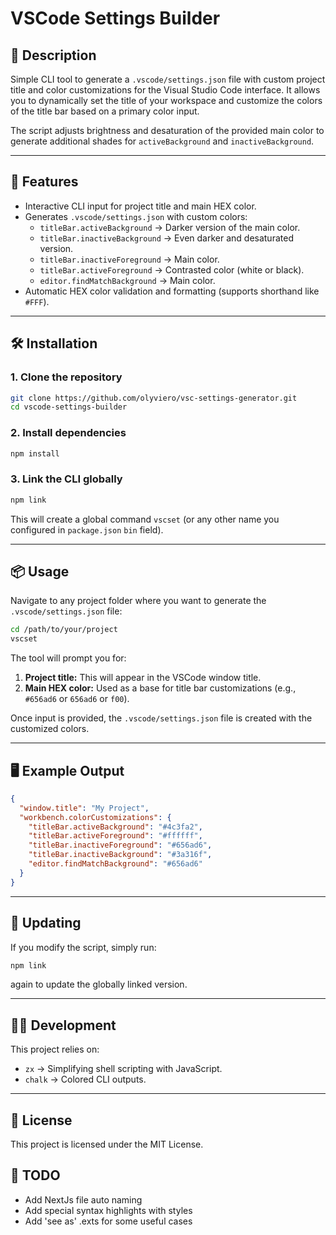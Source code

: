 # VSCode Settings Builder

## 📝 Description

Simple CLI tool to generate a `.vscode/settings.json` file with custom project title and color customizations for the Visual Studio Code interface. It allows you to dynamically set the title of your workspace and customize the colors of the title bar based on a primary color input.

The script adjusts brightness and desaturation of the provided main color to generate additional shades for `activeBackground` and `inactiveBackground`.

---

## 🚀 Features

- Interactive CLI input for project title and main HEX color.
- Generates `.vscode/settings.json` with custom colors:
  - `titleBar.activeBackground` → Darker version of the main color.
  - `titleBar.inactiveBackground` → Even darker and desaturated version.
  - `titleBar.inactiveForeground` → Main color.
  - `titleBar.activeForeground` → Contrasted color (white or black).
  - `editor.findMatchBackground` → Main color.
- Automatic HEX color validation and formatting (supports shorthand like `#FFF`).

---

## 🛠️ Installation

### 1. Clone the repository

```bash
git clone https://github.com/olyviero/vsc-settings-generator.git
cd vscode-settings-builder
```

### 2. Install dependencies

```bash
npm install
```

### 3. Link the CLI globally

```bash
npm link
```

This will create a global command `vscset` (or any other name you configured in `package.json` `bin` field).

---

## 📦 Usage

Navigate to any project folder where you want to generate the `.vscode/settings.json` file:

```bash
cd /path/to/your/project
vscset
```

The tool will prompt you for:

1. **Project title:** This will appear in the VSCode window title.
2. **Main HEX color:** Used as a base for title bar customizations (e.g., `#656ad6` or `656ad6` or `f00`).

Once input is provided, the `.vscode/settings.json` file is created with the customized colors.

---

## 🖥️ Example Output

```json
{
  "window.title": "My Project",
  "workbench.colorCustomizations": {
    "titleBar.activeBackground": "#4c3fa2",
    "titleBar.activeForeground": "#ffffff",
    "titleBar.inactiveForeground": "#656ad6",
    "titleBar.inactiveBackground": "#3a316f",
    "editor.findMatchBackground": "#656ad6"
  }
}
```

---

## 🔄 Updating

If you modify the script, simply run:

```bash
npm link
```

again to update the globally linked version.

---

## 🧑‍💻 Development

This project relies on:

- `zx` → Simplifying shell scripting with JavaScript.
- `chalk` → Colored CLI outputs.

---

## 📝 License

This project is licensed under the MIT License.

## 📝 TODO

- Add NextJs file auto naming
- Add special syntax highlights with styles
- Add 'see as' .exts for some useful cases
